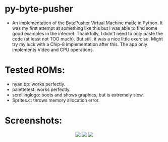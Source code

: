 # py-byte-pusher
- An implementation of the [BytePusher](https://esolangs.org/wiki/BytePusher) Virtual Machine made in Python. It was my first attempt at something like this but I was able to find some good examples in the internet. Thankfully, I didn't need to only paste the code (at least not TOO much). But still, it was a nice little exercise. Might try my luck with a Chip-8 implementation after this.
The app only implements Video and CPU operations.

# Tested ROMs:
- nyan.bp: works perfectly.
- palettetest: works perfectly.
- scrollinglogo: boots and shows graphics, but is extremely slow.
- Sprites.c: throws memory allocation error.

# Screenshots:
<p align="center">
  <img src="https://i.imgur.com/Td722tW.png">
  <img src="https://i.imgur.com/nV7RK7W.png">
  <img src="https://i.imgur.com/VnguOmg.png">
</p>

